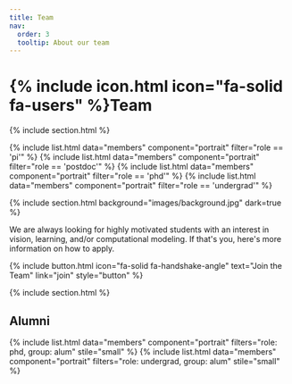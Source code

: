 ```yaml
---
title: Team
nav:
  order: 3
  tooltip: About our team
---
```


# {% include icon.html icon="fa-solid fa-users" %}Team

{% include section.html %}

{% include list.html data="members" component="portrait" filter="role == 'pi'" %}
{% include list.html data="members" component="portrait" filter="role == 'postdoc'" %}
{% include list.html data="members" component="portrait" filter="role == 'phd'" %}
{% include list.html data="members" component="portrait" filter="role == 'undergrad'" %}

{% include section.html background="images/background.jpg" dark=true %}


We are always looking for highly motivated students with an interest in vision, learning, and/or computational modeling. If that's you, here's more information on how to apply.

{% include button.html icon="fa-solid fa-handshake-angle" text="Join the Team" link="join" style="button" %}

{% include section.html %}

## Alumni

{% include list.html data="members" component="portrait" filters="role: phd, group: alum" stile="small" %}
{% include list.html data="members" component="portrait" filters="role: undergrad, group: alum" stile="small" %}